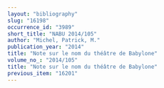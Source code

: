 ```yaml
---
layout: "bibliography"
slug: "16198"
occurrence_id: "3989"
short_title: "NABU 2014/105"
author: "Michel, Patrick, M."
publication_year: "2014"
title: "Note sur le nom du théâtre de Babylone"
volume_no_: "2014/105"
title: "Note sur le nom du théâtre de Babylone"
previous_item: "16201"
---
```

